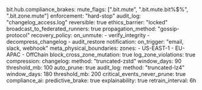 bit.hub.compliance_brakes:
  mute_flags: [".bit.mute", ".bit.mute.bit%$%", ".bit.zone.mute"]
  enforcement: "hard-stop"
  audit_log: "changelog_access.log"
  reversible: true
  ethics_barrier: "locked"
  broadcast_to_federated_runners: true
  propagation_method: "gossip-protocol"
  recovery_policy:
    on_unmute:
      - verify_integrity
      - decompress_changelog
      - audit_restore
  notification:
    on_trigger: "email, slack, webhook"
  meta_physical_boundaries:
    zones:
      - US-EAST-1
      - EU-APAC
      - OffChain
    block_cross_zone_mutation: true
    log_zone_violations: true
  compression:
    changelog:
      method: "truncated-zstd"
      window_days: 90
      threshold_mb: 100
      auto_prune: true
    audit_log:
      method: "truncated-lz4"
      window_days: 180
      threshold_mb: 200
      critical_events_never_prune: true
  compliance_ai:
    predictive_brake: true
    explainability: true
    retrain_interval: 6h

